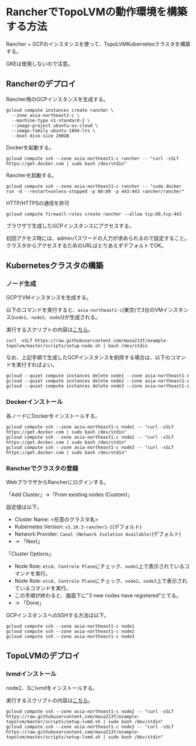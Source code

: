 # RancherでTopoLVMの動作環境を構築する方法

Rancher + GCPのインスタンスを使って、TopoLVMKubernetesクラスタを構築する。

GKEは使用しないので注意。


## Rancherのデプロイ

Rancher用のGCPインスタンスを生成する。

```
gcloud compute instances create rancher \
  --zone asia-northeast1-c \
  --machine-type n1-standard-2 \
  --image-project ubuntu-os-cloud \
  --image-family ubuntu-1804-lts \
  --boot-disk-size 200GB
```

Dockerを起動する。

```
gcloud compute ssh --zone asia-northeast1-c rancher -- "curl -sSLf https://get.docker.com | sudo bash /dev/stdin"
```

Rancherを起動する。

```
gcloud compute ssh --zone asia-northeast1-c rancher -- "sudo docker run -d --restart=unless-stopped -p 80:80 -p 443:443 rancher/rancher"
```

HTTP/HTTPSの通信を許可

```
gcloud compute firewall-rules create rancher --allow tcp:80,tcp:443
```

ブラウザで生成したGCPインスタンスにアクセスする。

初回アクセス時には、adminパスワードの入力が求められるので設定すること。
クラスタからアクセスするためのURLはとりあえずデフォルトでOK。


## Kubernetesクラスタの構築

### ノード生成

GCPでVMインスタンスを生成する。

以下のコマンドを実行すると、`asia-northeast1-c`(東京)で3台のVMインスタンス(`node1`、`node2`、`node3`)が生成される。

実行するスクリプトの内容は[こちら](scripts/setup-node.sh)。

```
curl -sSLf https://raw.githubusercontent.com/masa213f/example-topolvm/master/scripts/setup-node.sh | bash /dev/stdin
```

なお、上記手順で生成したGCPインスタンスを削除する場合は、以下のコマンドを実行すればよい。

```
gcloud --quiet compute instances delete node1 --zone asia-northeast1-c
gcloud --quiet compute instances delete node2 --zone asia-northeast1-c
gcloud --quiet compute instances delete node3 --zone asia-northeast1-c
```

### Dockerインストール

各ノードにDockerをインストールする。

```
gcloud compute ssh --zone asia-northeast1-c node1 -- "curl -sSLf https://get.docker.com | sudo bash /dev/stdin"
gcloud compute ssh --zone asia-northeast1-c node2 -- "curl -sSLf https://get.docker.com | sudo bash /dev/stdin"
gcloud compute ssh --zone asia-northeast1-c node3 -- "curl -sSLf https://get.docker.com | sudo bash /dev/stdin"
```

### Rancherでクラスタの登録

WebブラウザからRancherにログインする。

「Add Cluster」->「From existing nodes (Custom)」

設定値は以下。

- Cluster Name: <任意のクラスタ名>
- Kubernetes Version: `v1.16.3-rancher1-1`(デフォルト)
- Network Provider: `Canal (Network Isolation Available)`(デフォルト)
- -> 「Next」

「Cluster Options」

- Node Role: `etcd`、`Controle Plane`にチェック、`node1`上で表示されているコマンドを実行。
- Node Role: `etcd`、`Controle Plane`にチェック、`node2`、`node3`上で表示されているコマンドを実行。
- この手順が終わると、画面下に"3 new nodes have registered"とでる。
- -> 「Done」

GCPインスタンスへのSSHする方法は以下。

```
gcloud compute ssh --zone asia-northeast1-c node1
gcloud compute ssh --zone asia-northeast1-c node2
gcloud compute ssh --zone asia-northeast1-c node3
```

## TopoLVMのデプロイ

### lvmdインストール

node2、3にlvmdをインストールする。

実行するスクリプトの内容は[こちら](scripts/setup-lvmd.sh)。

```
gcloud compute ssh --zone asia-northeast1-c node2 -- "curl -sSLf https://raw.githubusercontent.com/masa213f/example-topolvm/master/scripts/setup-lvmd.sh | sudo bash /dev/stdin"
gcloud compute ssh --zone asia-northeast1-c node3 -- "curl -sSLf https://raw.githubusercontent.com/masa213f/example-topolvm/master/scripts/setup-lvmd.sh | sudo bash /dev/stdin"
```

